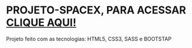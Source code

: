 # PROJETO-SPACEX, PARA ACESSAR [CLIQUE AQUI!](https://projeto-spacex-xi.vercel.app/)
 Projeto feito com as tecnologias: HTML5, CSS3, SASS e BOOTSTAP
